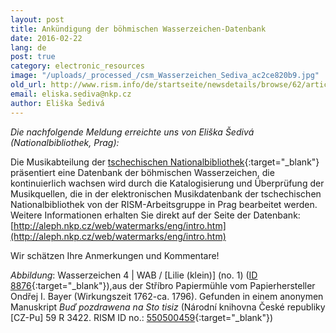 ```yaml
---
layout: post
title: Ankündigung der böhmischen Wasserzeichen-Datenbank
date: 2016-02-22
lang: de
post: true
category: electronic_resources
image: "/uploads/_processed_/csm_Wasserzeichen_Sediva_ac2ce820b9.jpg"
old_url: http://www.rism.info/de/startseite/newsdetails/browse/62/article/64/announcing-the-the-bohemian-watermark-database.html
email: eliska.sediva@nkp.cz
author: Eliška Šedivá
---
```



_Die nachfolgende Meldung erreichte uns von Eliška Šedivá (Nationalbibliothek, Prag):_

Die Musikabteilung der [tschechischen Nationalbibliothek](http://www.en.nkp.cz/about-us/professional-activities/music){:target="_blank"} präsentiert eine Datenbank der böhmischen Wasserzeichen, die kontinuierlich wachsen wird durch die Katalogisierung und Überprüfung der Musikquellen, die in der elektronischen Musikdatenbank der tschechischen Nationalbibliothek von der RISM-Arbeitsgruppe in Prag bearbeitet werden. Weitere Informationen erhalten Sie direkt auf der Seite der Datenbank:[http://aleph.nkp.cz/web/watermarks/eng/intro.htm](http://aleph.nkp.cz/web/watermarks/eng/intro.htm)

Wir schätzen Ihre Anmerkungen und Kommentare!



_Abbildung_: Wasserzeichen 4 | WAB / [Lilie (klein)] (no. 1) ([ID 8876](http://aleph.nkp.cz/web/watermarks/_8876.htm){:target="_blank"}),aus der Stříbro Papiermühle vom Papierhersteller Ondřej I. Bayer (Wirkungszeit 1762-ca. 1796). Gefunden in einem anonymen Manuskript _Buď pozdrawena na Sto tisiz_ (Národní knihovna České republiky [CZ-Pu] 59 R 3422. RISM ID no.: [550500459](https://opac.rism.info/search?id=550500459){:target="_blank"})

<script type="text/javascript">var switchTo5x=true;</script><script type="text/javascript" src="http://w.sharethis.com/button/buttons.js"></script><script type="text/javascript">stLight.options({publisher: "9b601438-1ce1-49d8-bfd7-9cff5df54c17", doNotHash: false, doNotCopy: false, hashAddressBar: false});</script>